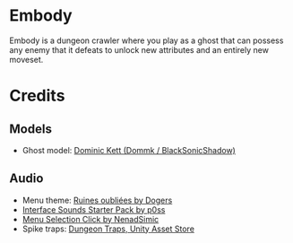 # Embody

Embody is a dungeon crawler where you play as a ghost that can possess any enemy that it defeats to unlock new attributes and an entirely new moveset.

# Credits

## Models
- Ghost model: [Dominic Kett (Dommk / BlackSonicShadow)](https://www.cgtrader.com/free-3d-models/character/fantasy/ghost-11a024a0-ecbc-4b17-aa26-9cab5ce2e7b4)

## Audio
- Menu theme: [Ruines oubliées by Dogers](https://opengameart.org/content/ruines-oubli%C3%A9es)
- [Interface Sounds Starter Pack by p0ss](https://opengameart.org/content/interface-sounds-starter-pack)
- [Menu Selection Click by NenadSimic](https://opengameart.org/content/menu-selection-click)
- Spike traps: [Dungeon Traps, Unity Asset Store](https://assetstore.unity.com/packages/3d/environments/dungeons/dungeon-traps-50655)